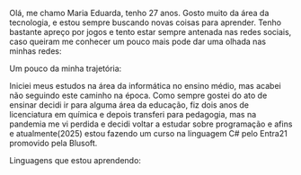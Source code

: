 Olá, me chamo Maria Eduarda, tenho 27 anos. Gosto muito da área da tecnologia, e estou sempre buscando novas coisas para aprender. Tenho bastante apreço por jogos e tento estar sempre antenada nas redes sociais, caso queiram me conhecer um pouco mais pode dar uma olhada nas minhas redes:


Um pouco da minha trajetória:

Iniciei meus estudos na área da informática no ensino médio, mas acabei não seguindo este caminho na época. Como sempre gostei do ato de ensinar decidi ir para alguma área da educação, fiz dois anos de licenciatura em química e depois transferi para pedagogia,  mas na pandemia me vi perdida e decidi voltar a estudar sobre programação e afins e atualmente(2025) estou fazendo um curso na linguagem C# pelo Entra21 promovido pela Blusoft.

Linguagens que estou aprendendo:



<!--
**leviantris/LevianTris** is a ✨ _special_ ✨ repository because its `README.md` (this file) appears on your GitHub profile.

Here are some ideas to get you started:

- 🔭 I’m currently working on ...
- 🌱 I’m currently learning ...
- 👯 I’m looking to collaborate on ...
- 🤔 I’m looking for help with ...
- 💬 Ask me about ...
- 📫 How to reach me: ...
- 😄 Pronouns: ...
- ⚡ Fun fact: ...
-->
